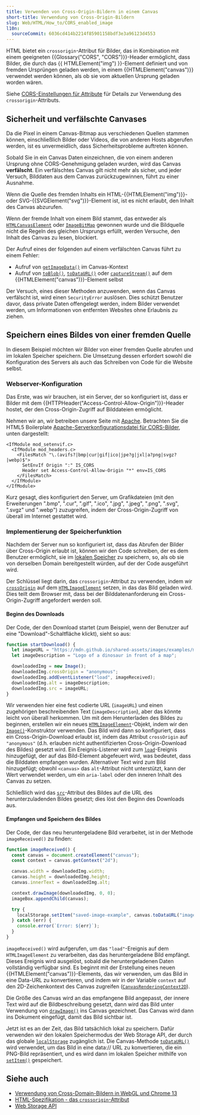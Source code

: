 ```yaml
---
title: Verwenden von Cross-Origin-Bildern in einem Canvas
short-title: Verwendung von Cross-Origin-Bildern
slug: Web/HTML/How_to/CORS_enabled_image
l10n:
  sourceCommit: 6036cd414b2214f85901158bdf3e3a96123d4553
---
```


HTML bietet ein `crossorigin`-Attribut für Bilder, das in Kombination mit einem geeigneten {{Glossary("CORS", "CORS")}}-Header ermöglicht, dass Bilder, die durch das {{ HTMLElement("img") }}-Element definiert und von fremden Ursprüngen geladen werden, in einem {{HTMLElement("canvas")}} verwendet werden können, als ob sie vom aktuellen Ursprung geladen worden wären.

Siehe [CORS-Einstellungen für Attribute](/de/docs/Web/HTML/Reference/Attributes/crossorigin) für Details zur Verwendung des `crossorigin`-Attributs.

## Sicherheit und verfälschte Canvases

Da die Pixel in einem Canvas-Bitmap aus verschiedenen Quellen stammen können, einschließlich Bilder oder Videos, die von anderen Hosts abgerufen werden, ist es unvermeidlich, dass Sicherheitsprobleme auftreten können.

Sobald Sie in ein Canvas Daten einzeichnen, die von einem anderen Ursprung ohne CORS-Genehmigung geladen wurden, wird das Canvas **verfälscht**. Ein verfälschtes Canvas gilt nicht mehr als sicher, und jeder Versuch, Bilddaten aus dem Canvas zurückzugewinnen, führt zu einer Ausnahme.

Wenn die Quelle des fremden Inhalts ein HTML-{{HTMLElement("img")}}- oder SVG-{{SVGElement("svg")}}-Element ist, ist es nicht erlaubt, den Inhalt des Canvas abzurufen.

Wenn der fremde Inhalt von einem Bild stammt, das entweder als [`HTMLCanvasElement`](/de/docs/Web/API/HTMLCanvasElement) oder [`ImageBitMap`](/de/docs/Web/API/ImageBitmap) gewonnen wurde und die Bildquelle nicht die Regeln des gleichen Ursprungs erfüllt, werden Versuche, den Inhalt des Canvas zu lesen, blockiert.

Der Aufruf eines der folgenden auf einem verfälschten Canvas führt zu einem Fehler:

- Aufruf von [`getImageData()`](/de/docs/Web/API/CanvasRenderingContext2D/getImageData) im Canvas-Kontext
- Aufruf von [`toBlob()`](/de/docs/Web/API/HTMLCanvasElement/toBlob), [`toDataURL()`](/de/docs/Web/API/HTMLCanvasElement/toDataURL) oder [`captureStream()`](/de/docs/Web/API/HTMLCanvasElement/captureStream) auf dem {{HTMLElement("canvas")}}-Element selbst

Der Versuch, eines dieser Methoden anzuwenden, wenn das Canvas verfälscht ist, wird einen `SecurityError` auslösen. Dies schützt Benutzer davor, dass private Daten offengelegt werden, indem Bilder verwendet werden, um Informationen von entfernten Websites ohne Erlaubnis zu ziehen.

## Speichern eines Bildes von einer fremden Quelle

In diesem Beispiel möchten wir Bilder von einer fremden Quelle abrufen und im lokalen Speicher speichern. Die Umsetzung dessen erfordert sowohl die Konfiguration des Servers als auch das Schreiben von Code für die Website selbst.

### Webserver-Konfiguration

Das Erste, was wir brauchen, ist ein Server, der so konfiguriert ist, dass er Bilder mit dem {{HTTPHeader("Access-Control-Allow-Origin")}}-Header hostet, der den Cross-Origin-Zugriff auf Bilddateien ermöglicht.

Nehmen wir an, wir betreiben unsere Seite mit [Apache](https://httpd.apache.org/). Betrachten Sie die HTML5 Boilerplate [Apache-Serverkonfigurationsdatei für CORS-Bilder](https://github.com/h5bp/server-configs-apache/blob/main/h5bp/cross-origin/images.conf), unten dargestellt:

```apacheconf
<IfModule mod_setenvif.c>
  <IfModule mod_headers.c>
    <FilesMatch "\.(avifs?|bmp|cur|gif|ico|jpe?g|jxl|a?png|svgz?|webp)$">
      SetEnvIf Origin ":" IS_CORS
      Header set Access-Control-Allow-Origin "*" env=IS_CORS
    </FilesMatch>
  </IfModule>
</IfModule>
```

Kurz gesagt, dies konfiguriert den Server, um Grafikdateien (mit den Erweiterungen ".bmp", ".cur", ".gif", ".ico", ".jpg", ".jpeg", ".png", ".svg", ".svgz" und ".webp") zuzugreifen, indem der Cross-Origin-Zugriff von überall im Internet gestattet wird.

### Implementierung der Speicherfunktion

Nachdem der Server nun so konfiguriert ist, dass das Abrufen der Bilder über Cross-Origin erlaubt ist, können wir den Code schreiben, der es dem Benutzer ermöglicht, sie im [lokalen Speicher](/de/docs/Web/API/Web_Storage_API) zu speichern, so, als ob sie von derselben Domain bereitgestellt würden, auf der der Code ausgeführt wird.

Der Schlüssel liegt darin, das `crossorigin`-Attribut zu verwenden, indem wir [`crossOrigin`](/de/docs/Web/API/HTMLImageElement/crossOrigin) auf dem [`HTMLImageElement`](/de/docs/Web/API/HTMLImageElement) setzen, in das das Bild geladen wird. Dies teilt dem Browser mit, dass bei der Bilddatenanforderung ein Cross-Origin-Zugriff angefordert werden soll.

#### Beginn des Downloads

Der Code, der den Download startet (zum Beispiel, wenn der Benutzer auf eine "Download"-Schaltfläche klickt), sieht so aus:

```js
function startDownload() {
  let imageURL = "https://mdn.github.io/shared-assets/images/examples/mdn.svg";
  let imageDescription = "Logo of a dinosaur in front of a map";

  downloadedImg = new Image();
  downloadedImg.crossOrigin = "anonymous";
  downloadedImg.addEventListener("load", imageReceived);
  downloadedImg.alt = imageDescription;
  downloadedImg.src = imageURL;
}
```

Wir verwenden hier eine fest codierte URL (`imageURL`) und einen zugehörigen beschreibenden Text (`imageDescription`), aber das könnte leicht von überall herkommen. Um mit dem Herunterladen des Bildes zu beginnen, erstellen wir ein neues [`HTMLImageElement`](/de/docs/Web/API/HTMLImageElement)-Objekt, indem wir den [`Image()`](/de/docs/Web/API/HTMLImageElement/Image)-Konstruktor verwenden. Das Bild wird dann so konfiguriert, dass ein Cross-Origin-Download erlaubt ist, indem das Attribut `crossOrigin` auf `"anonymous"` (d.h. erlauben nicht authentifizierten Cross-Origin-Download des Bildes) gesetzt wird. Ein Ereignis-Listener wird zum [`load`](/de/docs/Web/API/Window/load_event)-Ereignis hinzugefügt, der auf das Bild-Element abgefeuert wird, was bedeutet, dass die Bilddaten empfangen wurden. Alternativer Text wird zum Bild hinzugefügt; obwohl `<canvas>` das `alt`-Attribut nicht unterstützt, kann der Wert verwendet werden, um ein `aria-label` oder den inneren Inhalt des Canvas zu setzen.

Schließlich wird das [`src`](/de/docs/Web/API/HTMLImageElement/src)-Attribut des Bildes auf die URL des herunterzuladenden Bildes gesetzt; dies löst den Beginn des Downloads aus.

#### Empfangen und Speichern des Bildes

Der Code, der das neu heruntergeladene Bild verarbeitet, ist in der Methode `imageReceived()` zu finden:

```js
function imageReceived() {
  const canvas = document.createElement("canvas");
  const context = canvas.getContext("2d");

  canvas.width = downloadedImg.width;
  canvas.height = downloadedImg.height;
  canvas.innerText = downloadedImg.alt;

  context.drawImage(downloadedImg, 0, 0);
  imageBox.appendChild(canvas);

  try {
    localStorage.setItem("saved-image-example", canvas.toDataURL("image/png"));
  } catch (err) {
    console.error(`Error: ${err}`);
  }
}
```

`imageReceived()` wird aufgerufen, um das `"load"`-Ereignis auf dem `HTMLImageElement` zu verarbeiten, das das heruntergeladene Bild empfängt. Dieses Ereignis wird ausgelöst, sobald die heruntergeladenen Daten vollständig verfügbar sind. Es beginnt mit der Erstellung eines neuen {{HTMLElement("canvas")}}-Elements, das wir verwenden, um das Bild in eine Data-URL zu konvertieren, und indem wir in der Variable `context` auf den 2D-Zeichenkontext des Canvas zugreifen ([`CanvasRenderingContext2D`](/de/docs/Web/API/CanvasRenderingContext2D)).

Die Größe des Canvas wird an das empfangene Bild angepasst, der innere Text wird auf die Bildbeschreibung gesetzt, dann wird das Bild unter Verwendung von [`drawImage()`](/de/docs/Web/API/CanvasRenderingContext2D/drawImage) ins Canvas gezeichnet. Das Canvas wird dann ins Dokument eingefügt, damit das Bild sichtbar ist.

Jetzt ist es an der Zeit, das Bild tatsächlich lokal zu speichern. Dafür verwenden wir den lokalen Speichermodus der Web Storage API, der durch das globale [`localStorage`](/de/docs/Web/API/Window/localStorage) zugänglich ist. Die Canvas-Methode [`toDataURL()`](/de/docs/Web/API/HTMLCanvasElement/toDataURL) wird verwendet, um das Bild in eine data:// URL zu konvertieren, die ein PNG-Bild repräsentiert, und es wird dann im lokalen Speicher mithilfe von [`setItem()`](/de/docs/Web/API/Storage/setItem) gespeichert.

## Siehe auch

- [Verwendung von Cross-Domain-Bildern in WebGL und Chrome 13](https://blog.chromium.org/2011/07/using-cross-domain-images-in-webgl-and.html)
- [HTML-Spezifikation - das `crossorigin`-Attribut](https://html.spec.whatwg.org/multipage/embedded-content.html#attr-img-crossorigin)
- [Web Storage API](/de/docs/Web/API/Web_Storage_API)
